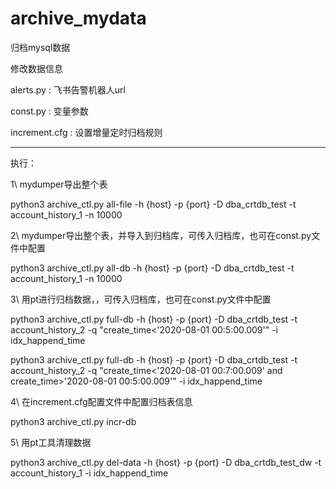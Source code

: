 # archive_mydata
归档mysql数据

修改数据信息

alerts.py : 飞书告警机器人url

const.py : 变量参数

increment.cfg : 设置增量定时归档规则

---------------------------------
执行：

1\  mydumper导出整个表

python3 archive_ctl.py all-file -h {host} -p {port} -D dba_crtdb_test -t account_history_1 -n 10000

2\ mydumper导出整个表，并导入到归档库，可传入归档库，也可在const.py文件中配置

python3 archive_ctl.py all-db -h {host} -p {port} -D dba_crtdb_test -t account_history_1 -n 10000


3\ 用pt进行归档数据，，可传入归档库，也可在const.py文件中配置

python3 archive_ctl.py full-db  -h {host} -p {port} -D dba_crtdb_test -t account_history_2 -q "create_time<'2020-08-01 00:5:00.009'" -i idx_happend_time

python3 archive_ctl.py full-db  -h {host} -p {port} -D dba_crtdb_test -t account_history_2 -q "create_time<'2020-08-01 00:7:00.009' and create_time>'2020-08-01 00:5:00.009'" -i idx_happend_time

4\ 在increment.cfg配置文件中配置归档表信息

python3 archive_ctl.py incr-db

5\ 用pt工具清理数据

python3 archive_ctl.py del-data -h {host} -p {port}  -D dba_crtdb_test_dw -t account_history_1 -i idx_happend_time
